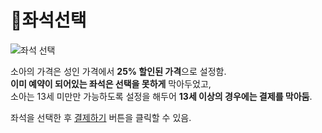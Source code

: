 # 📌좌석선택   
![좌석 선택](https://user-images.githubusercontent.com/88878686/180450066-4c0dda73-81d6-4808-a20e-6edbda93f586.png)   

소아의 가격은 성인 가격에서 **25% 할인된 가격**으로 설정함.   
**이미 예약이 되어있는 좌석은 선택을 못하게** 막아두었고,   
소아는 13세 미만만 가능하도록 설정을 해두어 **13세 이상의 경우에는 결제를 막아둠**.   

좌석을 선택한 후 [결제하기](https://github.com/Runu09/finalproject/blob/main/%EA%B5%AC%ED%98%84%EC%84%A4%EB%AA%85/%EC%A2%8C%EC%84%9D%EA%B2%B0%EC%A0%9C.md) 버튼을 클릭할 수 있음.
